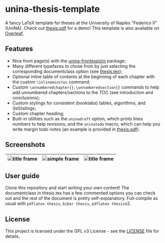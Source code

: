 # unina-thesis-template
A fancy LaTeX template for theses at the University of Naples "Federico II" (UniNA). Check out [thesis.pdf](thesis.pdf) for a demo!
This template is also available on [Overleaf](https://www.overleaf.com/latex/templates/unina-thesis-template/brttdshxnkvd).

## Features
* Nice front page(s) with the [unina-frontespizio](https://github.com/luistar/unina-frontespizio) package;
* Many different typefaces to chose from by just selecting the corresponding documentclass option (see [thesis.tex](thesis.tex));
* Optional inline table of contents at the beginning of each chapter with the custom `\inlineminitoc` command;
* Custom `\unnumberedchapter{},\unnumberedsection{}` commands to help add unnumbered chapters/sections to the TOC (see introduction and conclusions);
* Custom stylings for consistent (booktabs) tables, algorithms, and (lst)listings;
* Custom chapter heading;
* Built-in utilities such as the `uninadraft` option, which prints lines numbers to help revisions, and the `uninatodo` macro, which can help you write margin todo notes (an example is provided in [thesis.pdf](thesis.pdf)).
## Screenshots
![title frame](/screenshots/front-page.png)      | ![simple frame](/screenshots/front-page-inner.png) | ![title frame](/screenshots/chapter.png) 
--------------------------------------------|-------------------------------------------|------------------------------------------

## User guide
Clone this repository and start writing your own content! The documentclass in thesis.tex has a few commented options you can check out and the rest of the document is pretty self-explanatory. Full-compile as usual with `pdflatex thesis`, `biber thesis`, `pdflatex thesis`x2.

## License
This project is licensed under the GPL v3 License - see the [LICENSE](LICENSE) file for details.

